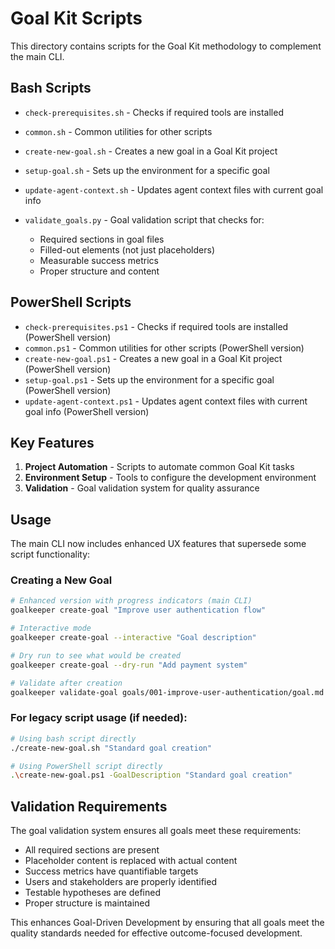 # Goal Kit Scripts

This directory contains scripts for the Goal Kit methodology to complement the main CLI.

## Bash Scripts

- `check-prerequisites.sh` - Checks if required tools are installed
- `common.sh` - Common utilities for other scripts
- `create-new-goal.sh` - Creates a new goal in a Goal Kit project
- `setup-goal.sh` - Sets up the environment for a specific goal
- `update-agent-context.sh` - Updates agent context files with current goal info

- `validate_goals.py` - Goal validation script that checks for:
  - Required sections in goal files
  - Filled-out elements (not just placeholders)
  - Measurable success metrics
  - Proper structure and content

## PowerShell Scripts

- `check-prerequisites.ps1` - Checks if required tools are installed (PowerShell version)
- `common.ps1` - Common utilities for other scripts (PowerShell version)
- `create-new-goal.ps1` - Creates a new goal in a Goal Kit project (PowerShell version)
- `setup-goal.ps1` - Sets up the environment for a specific goal (PowerShell version)
- `update-agent-context.ps1` - Updates agent context files with current goal info (PowerShell version)

## Key Features

1. **Project Automation** - Scripts to automate common Goal Kit tasks
2. **Environment Setup** - Tools to configure the development environment
3. **Validation** - Goal validation system for quality assurance

## Usage

The main CLI now includes enhanced UX features that supersede some script functionality:

### Creating a New Goal
```bash
# Enhanced version with progress indicators (main CLI)
goalkeeper create-goal "Improve user authentication flow"

# Interactive mode
goalkeeper create-goal --interactive "Goal description"

# Dry run to see what would be created
goalkeeper create-goal --dry-run "Add payment system"

# Validate after creation
goalkeeper validate-goal goals/001-improve-user-authentication/goal.md
```

### For legacy script usage (if needed):
```bash
# Using bash script directly
./create-new-goal.sh "Standard goal creation"

# Using PowerShell script directly
.\create-new-goal.ps1 -GoalDescription "Standard goal creation"
```

## Validation Requirements

The goal validation system ensures all goals meet these requirements:
- All required sections are present
- Placeholder content is replaced with actual content
- Success metrics have quantifiable targets
- Users and stakeholders are properly identified
- Testable hypotheses are defined
- Proper structure is maintained

This enhances Goal-Driven Development by ensuring that all goals meet the quality standards needed for effective outcome-focused development.